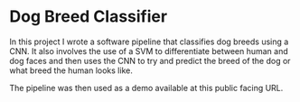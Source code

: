 # Dog Breed Classifier

In this project I wrote a software pipeline that classifies dog breeds using a CNN. It also involves the use of a SVM to differentiate between human and dog faces and then uses the CNN to try and predict the breed of the dog or what breed the human looks like. 

The pipeline was then used as a demo available at this public facing URL. 
